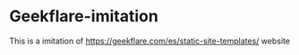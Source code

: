 # Geekflare-imitation
This is a imitation of https://geekflare.com/es/static-site-templates/ website
